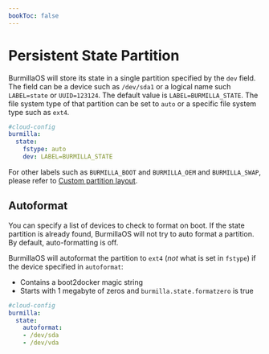 ```yaml
---
bookToc: false
---
```

# Persistent State Partition

BurmillaOS will store its state in a single partition specified by the `dev` field.  The field can be a device such as `/dev/sda1` or a logical name such `LABEL=state` or `UUID=123124`.  The default value is `LABEL=BURMILLA_STATE`.  The file system type of that partition can be set to `auto` or a specific file system type such as `ext4`.

```yaml
#cloud-config
burmilla:
  state:
    fstype: auto
    dev: LABEL=BURMILLA_STATE
```

For other labels such as `BURMILLA_BOOT` and `BURMILLA_OEM` and `BURMILLA_SWAP`, please refer to [Custom partition layout](/docs/about/custom-partition-layout/).

## Autoformat

You can specify a list of devices to check to format on boot. If the state partition is already found, BurmillaOS will not try to auto format a partition. By default, auto-formatting is off.

BurmillaOS will autoformat the partition to `ext4` (_not_ what is set in `fstype`) if the device specified in `autoformat`:

* Contains a boot2docker magic string
* Starts with 1 megabyte of zeros and `burmilla.state.formatzero` is true


```yaml
#cloud-config
burmilla:
  state:
    autoformat:
    - /dev/sda
    - /dev/vda
```
